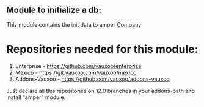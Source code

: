 Module to initialize a db:
-------------------------

This module contains the init data to amper Company

Repositories needed for this module:
====================================

1. Enterprise - https://github.com/vauxoo/enterprise
2. Mexico - https://git.vauxoo.com/vauxoo/mexico
3. Addons-Vauxoo - https://github.com/vauxoo/addons-vauxoo

Just declare all this repositories on 12.0 branches in your addons-path and install "amper" module.
